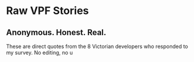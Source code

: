 # Raw VPF Stories

## Anonymous. Honest. Real.

These are direct quotes from the 8 Victorian developers who responded to my survey. No editing, no u
